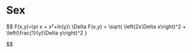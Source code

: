# Sex
$$
F(x,y)=\pi x + x²+ln(y)\\
\Delta F(x,y) = \sqrt{
    \left(2x\Delta x\right)^2 + 
    \left(\frac{1}{y}\Delta y\right)^2
}

$$
